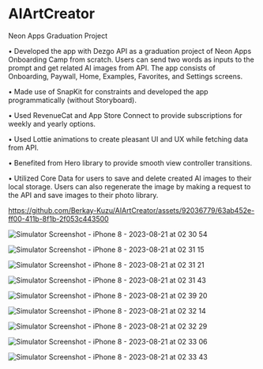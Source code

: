 # AIArtCreator
Neon Apps Graduation Project

•	Developed the app with Dezgo API as a graduation project of Neon Apps Onboarding Camp from scratch. Users can send two words as inputs to the prompt and get related AI images from API. The app consists of Onboarding, Paywall, Home, Examples, Favorites, and Settings screens.

•	Made use of SnapKit for constraints and developed the app programmatically (without Storyboard).

•	Used RevenueCat and App Store Connect to provide subscriptions for weekly and yearly options.

•	Used Lottie animations to create pleasant UI and UX while fetching data from API.

•	Benefited from Hero library to provide smooth view controller transitions.

•	Utilized Core Data for users to save and delete created AI images to their local storage. Users can also regenerate the image by making a request to the API and save images to their photo library.

https://github.com/Berkay-Kuzu/AIArtCreator/assets/92036779/63ab452e-ff00-411b-8f1b-2f053c443500

![Simulator Screenshot - iPhone 8 - 2023-08-21 at 02 30 54](https://github.com/Berkay-Kuzu/AIArtCreator/assets/92036779/6f74f381-7c3b-4a0c-be52-5c1288fb276c)

![Simulator Screenshot - iPhone 8 - 2023-08-21 at 02 31 15](https://github.com/Berkay-Kuzu/AIArtCreator/assets/92036779/38fbab72-fc1e-4f57-8e90-b63b766a78e0)

![Simulator Screenshot - iPhone 8 - 2023-08-21 at 02 31 21](https://github.com/Berkay-Kuzu/AIArtCreator/assets/92036779/f9fd61ba-dd8a-433a-9b0c-25ea0eb62198)

![Simulator Screenshot - iPhone 8 - 2023-08-21 at 02 31 43](https://github.com/Berkay-Kuzu/AIArtCreator/assets/92036779/4adbea6a-86c3-46dd-aa12-2c663c67fd00)

![Simulator Screenshot - iPhone 8 - 2023-08-21 at 02 39 20](https://github.com/Berkay-Kuzu/AIArtCreator/assets/92036779/36c5c6d8-fac3-4075-be22-b50cf5dd0d7b)

![Simulator Screenshot - iPhone 8 - 2023-08-21 at 02 32 14](https://github.com/Berkay-Kuzu/AIArtCreator/assets/92036779/dc5b0390-bd00-4f2f-ab55-d33b3be8ecf0)

![Simulator Screenshot - iPhone 8 - 2023-08-21 at 02 32 29](https://github.com/Berkay-Kuzu/AIArtCreator/assets/92036779/1faf0a30-c342-4eff-b4f2-d8c3dbc977de)

![Simulator Screenshot - iPhone 8 - 2023-08-21 at 02 33 06](https://github.com/Berkay-Kuzu/AIArtCreator/assets/92036779/d415a904-7287-4106-a6bb-f1dfa97aa2de)

![Simulator Screenshot - iPhone 8 - 2023-08-21 at 02 33 43](https://github.com/Berkay-Kuzu/AIArtCreator/assets/92036779/dbaa5e2c-d5ad-43ef-992f-2f4a22cf1296)








